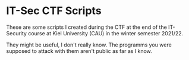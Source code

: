 # IT-Sec CTF Scripts

These are some scripts I created during the CTF at the end of the IT-Security course at Kiel University (CAU) in the winter semester 2021/22.

They might be useful, I don't really know. The programms you were supposed to attack with them aren't public as far as I know.